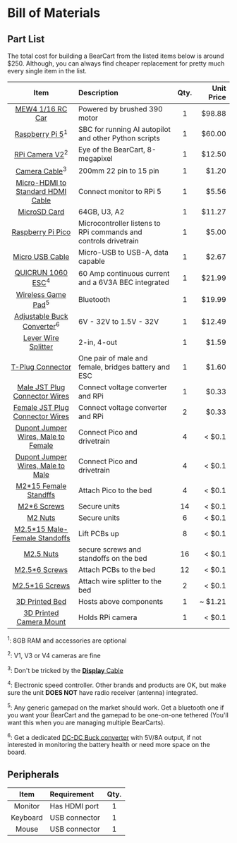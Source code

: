 # Bill of Materials

## Part List
The total cost for building a BearCart from the listed items below is around $250.
Although, you can always find cheaper replacement for pretty much every single item in the list.

| Item         | Description                     | Qty.  | Unit Price   |
| :---:        | :---                            | :---: |         ---: |
| [MEW4 1/16 RC Car](https://www.amazon.com/dp/B0CKPCPDSG) |  Powered by brushed 390 motor | 1 | $98.88 |
| [Raspberry Pi 5](https://www.pishop.us/product/raspberry-pi-5-4gb/?src=raspberrypi)<sup>1</sup> | SBC for running AI autopilot and other Python scripts | 1 | $60.00 |
| [RPi Camera V2](https://www.amazon.com/dp/B01ER2SKFS?th=1)<sup>2</sup> | Eye of the BearCart, 8-megapixel | 1 | $12.50 |
| [Camera Cable](https://www.pishop.us/product/camera-cable-for-raspberry-pi-5/)<sup>3</sup> | 200mm 22 pin to 15 pin | 1 | $1.20 |
| [Micro-HDMI to Standard HDMI Cable](https://www.pishop.us/product/micro-hdmi-to-standard-hdmi-a-m-1m-cable-white/) | Connect monitor to RPi 5 | 1 | $5.56 |
| [MicroSD Card](https://www.amazon.com/dp/B09X7C7LL1/?th=1) | 64GB, U3, A2 | 1 | $11.27 |
| [Raspberry Pi Pico](https://www.pishop.us/product/raspberry-pi-pico-h-pre-soldered-headers/) | Microcontroller listens to RPi commands and controls drivetrain | 1 | $5.00 |
| [Micro USB Cable](https://www.amazon.com/dp/B07G934SJ9) | Micro-USB to USB-A, data capable | 1 | $2.67 |
| [QUICRUN 1060 ESC](https://www.amazon.com/dp/B0CM876HQB/)<sup>4</sup> | 60 Amp continuous current and a 6V3A BEC integrated | 1 | $21.99 |
| [Wireless Game Pad](https://www.amazon.com/gp/product/B0BWH7FBZC/)<sup>5</sup> | Bluetooth | 1 | $19.99 |
| [Adjustable Buck Converter](https://www.amazon.com/dp/B0CXT83GV6)<sup>6</sup> | 6V - 32V to 1.5V - 32V | 1 | $12.49 |
| [Lever Wire Splitter](https://www.amazon.com/dp/B08JPBJDW4) | 2-in, 4-out | 1 | $1.59 |
| [T-Plug Connector](https://www.amazon.com/dp/B07WHPD4KD/) | One pair of male and female, bridges battery and ESC | 1 | $1.60 |
| [Male JST Plug Connector Wires](https://www.amazon.com/dp/B01M5AHF0Z) | Connect voltage converter and RPi | 1 | $0.33 |
| [Female JST Plug Connector Wires](https://www.amazon.com/dp/B01M5AHF0Z) | Connect voltage converter and RPi | 2 | $0.33 |
| [Dupont Jumper Wires, Male to Female](https://www.amazon.com/dp/B07GCZVCGS) | Connect Pico and drivetrain | 4 | < $0.1  |
| [Dupont Jumper Wires, Male to Male](https://www.amazon.com/dp/B07GCZVCGS) | Connect Pico and drivetrain | 4 | < $0.1 |
| [M2*15 Female Standffs](https://www.amazon.com/dp/B0BP6MT7RP) | Attach Pico to the bed | 4 | < $0.1 |
| [M2*6 Screws ](https://www.amazon.com/dp/B0BP6MT7RP) | Secure units | 14 | < $0.1  |
| [M2 Nuts ](https://www.amazon.com/dp/B0BP6MT7RP) | Secure units | 6 | < $0.1 |
| [M2.5*15 Male-Female Standoffs](https://www.amazon.com/dp/B0BP6LT76V) | Lift PCBs up | 8 | < $0.1 |
| [M2.5 Nuts](https://www.amazon.com/dp/B0CLM8BFQX/?th=1) | secure screws and standoffs on the bed | 16 | < $0.1 |
| [M2.5*6 Screws](https://www.amazon.com/dp/B0CLM8BFQX/?th=1) | Attach PCBs to the bed | 12 | < $0.1 |
| [M2.5*16 Screws](https://www.amazon.com/dp/B0CLM8BFQX/?th=1) | Attach wire splitter to the bed | 2 | < $0.1 |
| [3D Printed Bed](https://github.com/UCAEngineeringPhysics/BearCart/blob/mech/mechanical_designs/ucaep_mew4_bed_v3.stl) | Hosts above components | 1 | ~ $1.21 |
| [3D Printed Camera Mount](https://github.com/UCAEngineeringPhysics/BearCart/blob/mech/mechanical_designs/CameraMount.stl) | Holds RPi camera | 1 | < $0.1 |

<sup>1</sup>: 8GB RAM and accessories are optional

<sup>2</sup>: V1, V3 or V4 cameras are fine

<sup>3</sup>: Don't be tricked by the [**Display** Cable](https://www.pishop.us/product/display-cable-for-raspberry-pi-5/)

<sup>4</sup>: Electronic speed controller. Other brands and products are OK, but make sure the unit **DOES NOT** have radio receiver (antenna) integrated.

<sup>5</sup>: Any generic gamepad on the market should work. Get a bluetooth one if you want your BearCart and the gamepad to be one-on-one tethered (You'll want this when you are managing multiple BearCarts).

<sup>6</sup>: Get a dedicated [DC-DC Buck converter](https://www.dfrobot.com/product-2162.html) with 5V/8A output, if not interested in monitoring the battery health or need more space on the board.

## Peripherals

| Item     | Requirement   | Qty.  |
| :---:    | :---          | :---: |
| Monitor  | Has HDMI port | 1     |
| Keyboard | USB connector | 1     |
| Mouse    | USB connector | 1     |

